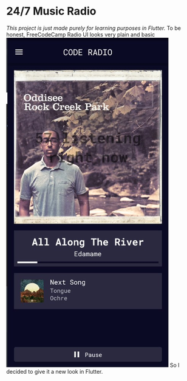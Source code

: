 # 24/7 Music Radio
*This project is just made purely for learning purposes in Flutter.*
To be honest, FreeCodeCamp Radio UI looks very plain and basic
![Just a Basic UI](screenshot/Screenshot%202023-11-26%20170123.jpg)
So I decided to give it a new look in Flutter.


